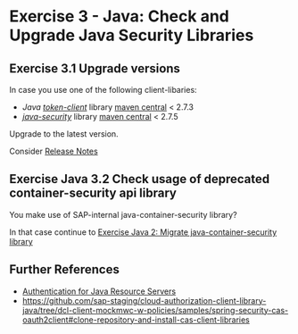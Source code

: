 # Exercise 3 - Java: Check and Upgrade Java Security Libraries

## Exercise 3.1 Upgrade versions
In case you use one of the following client-libaries:

- *Java* [*token-client*](https://github.com/SAP/cloud-security-xsuaa-integration/tree/master/token-client) library [maven central](https://search.maven.org/search?q=g:com.sap.cloud.security.xsuaa) < 2.7.3
- [*java-security*](https://github.wdf.sap.corp/CPSecurity/java-container-security) library [maven central](https://search.maven.org/search?q=g:com.sap.cloud.security) < 2.7.5

Upgrade to the latest version.

Consider [Release Notes](https://github.com/SAP/cloud-security-xsuaa-integration/releases)

## Exercise Java 3.2 Check usage of deprecated container-security api library
You make use of SAP-internal java-container-security library? 

In that case continue to [Exercise Java 2: Migrate java-container-security library](../java/migrationguides/README.md)


## Further References
- [Authentication for Java Resource Servers](https://help.sap.com/viewer/65de2977205c403bbc107264b8eccf4b/Cloud/en-US/5af489d4cfd54b0790a02e9f1425d57d.html)
- https://github.com/sap-staging/cloud-authorization-client-library-java/tree/dcl-client-mockmwc-w-policies/samples/spring-security-cas-oauth2client#clone-repository-and-install-cas-client-libraries

